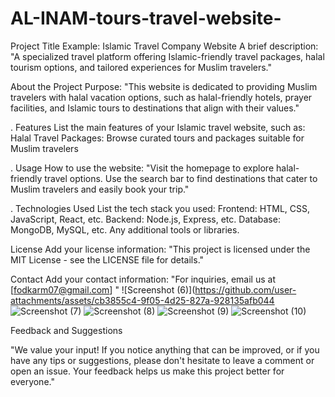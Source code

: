 # AL-INAM-tours-travel-website-
 Project Title
Example: Islamic Travel Company Website
A brief description:
"A specialized travel platform offering Islamic-friendly travel packages, halal tourism options, and tailored experiences for Muslim travelers."

About the Project
Purpose:
"This website is dedicated to providing Muslim travelers with halal vacation options, such as halal-friendly hotels, prayer facilities, and Islamic tours to destinations that align with their values."

. Features
List the main features of your Islamic travel website, such as:
Halal Travel Packages: Browse curated tours and packages suitable for Muslim travelers

. Usage
How to use the website:
"Visit the homepage to explore halal-friendly travel options. Use the search bar to find destinations that cater to Muslim travelers and easily book your trip."

. Technologies Used
List the tech stack you used:
Frontend: HTML, CSS, JavaScript, React, etc.
Backend: Node.js, Express, etc.
Database: MongoDB, MySQL, etc.
Any additional tools or libraries.

 License
Add your license information:
"This project is licensed under the MIT License - see the LICENSE file for details."

Contact
Add your contact information:
"For inquiries, email us at [fodkarm07@gmail.com] "
![Screenshot (6)](https://github.com/user-attachments/assets/cb3855c4-9f05-4d25-827a-928135afb044
![Screenshot (7)](https://github.com/user-attachments/assets/db6478db-d16d-429d-a736-a82a62f9b138)
![Screenshot (8)](https://github.com/user-attachments/assets/2c39798e-7313-4dca-b7fe-dc75f23ae1d0)
![Screenshot (9)](https://github.com/user-attachments/assets/4634db4c-72dc-42d7-9811-d806a5e20d9f)
![Screenshot (10)](https://github.com/user-attachments/assets/58f0aa44-5a58-4b91-a1dd-ae5d67784595)

Feedback and Suggestions

"We value your input! If you notice anything that can be improved, or if you have any tips or suggestions, please don't hesitate to leave a comment or open an issue. Your feedback helps us make this project better for everyone."



